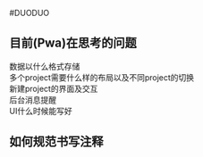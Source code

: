 #DUODUO
## 目前(Pwa)在思考的问题
数据以什么格式存储  
多个project需要什么样的布局以及不同project的切换  
新建project的界面及交互  
后台消息提醒  
UI什么时候能写好
## 如何规范书写注释